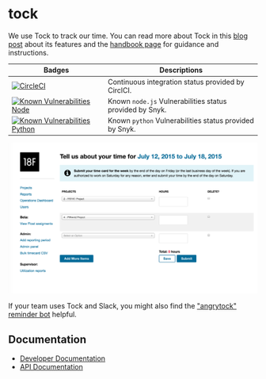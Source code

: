 # tock

We use Tock to track our time. You can read more about Tock in this [blog post](https://18f.gsa.gov/2015/05/21/tockingtime/) about its features and the [handbook page](https://handbook.18f.gov/tock/) for guidance and instructions.

| Badges | Descriptions |
| ------ | ------------ |
[![CircleCI](https://circleci.com/gh/18F/tock.svg?style=svg)](https://circleci.com/gh/18F/tock) | Continuous integration status provided by CirclCI.
[![Known Vulnerabilities Node](https://snyk.io/test/github/18f/tock/badge.svg?targetFile=package.json)](https://snyk.io/test/github/18f/tock?targetFile=package.json) | Known `node.js` Vulnerabilities status provided by Snyk.
[![Known Vulnerabilities Python](https://snyk.io/test/github/18f/tock/badge.svg?targetFile=requirements.txt)](https://snyk.io/test/github/18f/tock?targetFile=requirements.txt) | Known `python` Vulnerabilities status provided by Snyk.

![Screenshot of Tock](https://github.com/18F/tock/blob/master/Screen%20Shot%202016-12-05%20at%2011.30.54%20AM.png?raw=true)

If your team uses Tock and Slack, you might also find the ["angrytock" reminder bot](https://github.com/18F/angrytock) helpful.

## Documentation

- [Developer Documentation][gh-docs]
- [API Documentation][gh-api-docs]

[gh-docs]: https://github.com/18F/tock/tree/master/docs
[gh-api-docs]: https://github.com/18F/tock/tree/master/api-docs

